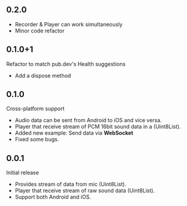 ## 0.2.0
* Recorder & Player can work simultaneously
* Minor code refactor

## 0.1.0+1
Refactor to match pub.dev's Health suggestions
* Add a dispose method

## 0.1.0

Cross-platform support
* Audio data can be sent from Android to iOS and vice versa.
* Player that receive stream of PCM 16bit sound data in a (Uint8List).
* Added new example: Send data via **WebSocket**
* Fixed some bugs.

## 0.0.1

Initial release
* Provides stream of data from mic (Uint8List).
* Player that receive stream of raw sound data (Uint8List).
* Support both Android and iOS.